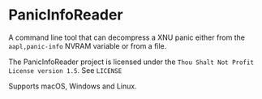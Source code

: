 # PanicInfoReader

A command line tool that can decompress a XNU panic either from the `aapl,panic-info` NVRAM variable or from a file.

The PanicInfoReader project is licensed under the `Thou Shalt Not Profit License version 1.5`. See `LICENSE`

Supports macOS, Windows and Linux.
